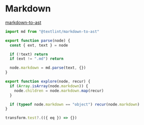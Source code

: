 # Markdown

[markdown-to-ast](https://www.npmjs.com/package/@textlint/markdown-to-ast)

```mjs
import md from "@textlint/markdown-to-ast"

export function parse(node) {
  const { ext, text } = node

  if (!text) return
  if (ext != ".md") return

  node.markdown = md.parse(text, {})
}

export function explore(node, recur) {
  if (Array.isArray(node.markdown)) {
    node.children = node.markdown.map(recur)
  }

  if (typeof node.markdown == "object") recur(node.markdown)
}
```

```mjs
transform.test?.(({ eq }) => {})
```
